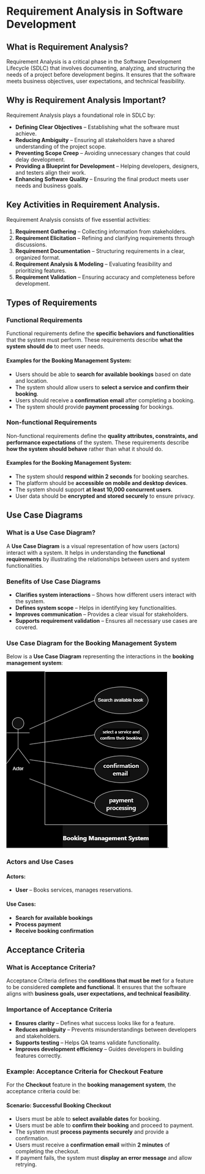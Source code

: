 # Requirement Analysis in Software Development

## What is Requirement Analysis?
Requirement Analysis is a critical phase in the Software Development Lifecycle (SDLC) that involves documenting, analyzing, and structuring the needs of a project before development begins. It ensures that the software meets business objectives, user expectations, and technical feasibility.

## Why is Requirement Analysis Important?  
Requirement Analysis plays a foundational role in SDLC by:  

- **Defining Clear Objectives** – Establishing what the software must achieve.  
- **Reducing Ambiguity** – Ensuring all stakeholders have a shared understanding of the project scope.  
- **Preventing Scope Creep** – Avoiding unnecessary changes that could delay development.  
- **Providing a Blueprint for Development** – Helping developers, designers, and testers align their work.  
- **Enhancing Software Quality** – Ensuring the final product meets user needs and business goals. 

## Key Activities in Requirement Analysis.
Requirement Analysis consists of five essential activities:  

1. **Requirement Gathering** – Collecting information from stakeholders.  
2. **Requirement Elicitation** – Refining and clarifying requirements through discussions.  
3. **Requirement Documentation** – Structuring requirements in a clear, organized format.  
4. **Requirement Analysis & Modeling** – Evaluating feasibility and prioritizing features.  
5. **Requirement Validation** – Ensuring accuracy and completeness before development.

## Types of Requirements

### Functional Requirements
Functional requirements define the **specific behaviors and functionalities** that the system must perform. These requirements describe **what the system should do** to meet user needs.

#### Examples for the Booking Management System:
- Users should be able to **search for available bookings** based on date and location.
- The system should allow users to **select a service and confirm their booking**.
- Users should receive a **confirmation email** after completing a booking.
- The system should provide **payment processing** for bookings.

### Non-functional Requirements
Non-functional requirements define the **quality attributes, constraints, and performance expectations** of the system. These requirements describe **how the system should behave** rather than what it should do.

#### Examples for the Booking Management System:
- The system should **respond within 2 seconds** for booking searches.
- The platform should be **accessible on mobile and desktop devices**.
- The system should support **at least 10,000 concurrent users**.
- User data should be **encrypted and stored securely** to ensure privacy.

## Use Case Diagrams

### What is a Use Case Diagram?
A **Use Case Diagram** is a visual representation of how users (actors) interact with a system. It helps in understanding the **functional requirements** by illustrating the relationships between users and system functionalities.

### Benefits of Use Case Diagrams
- **Clarifies system interactions** – Shows how different users interact with the system.
- **Defines system scope** – Helps in identifying key functionalities.
- **Improves communication** – Provides a clear visual for stakeholders.
- **Supports requirement validation** – Ensures all necessary use cases are covered.

### Use Case Diagram for the Booking Management System
Below is a **Use Case Diagram** representing the interactions in the **booking management system**:

![alx-booking-uc.png](https://github.com/m7medA/requirement-analysis/blob/main/alx-booking-uc.png).

### Actors and Use Cases
#### **Actors:**
- **User** – Books services, manages reservations.

#### **Use Cases:**
- **Search for available bookings**
- **Process payment**
- **Receive booking confirmation**

## Acceptance Criteria

### What is Acceptance Criteria?
Acceptance Criteria defines the **conditions that must be met** for a feature to be considered **complete and functional**. It ensures that the software aligns with **business goals, user expectations, and technical feasibility**.

### Importance of Acceptance Criteria
- **Ensures clarity** – Defines what success looks like for a feature.  
- **Reduces ambiguity** – Prevents misunderstandings between developers and stakeholders.  
- **Supports testing** – Helps QA teams validate functionality.  
- **Improves development efficiency** – Guides developers in building features correctly.  

### Example: Acceptance Criteria for Checkout Feature
For the **Checkout** feature in the **booking management system**, the acceptance criteria could be:

#### **Scenario: Successful Booking Checkout**
- Users must be able to **select available dates** for booking.  
- Users must be able to **confirm their booking** and proceed to payment.  
- The system must **process payments securely** and provide a confirmation.  
- Users must receive a **confirmation email** within **2 minutes** of completing the checkout.  
- If payment fails, the system must **display an error message** and allow retrying.  




